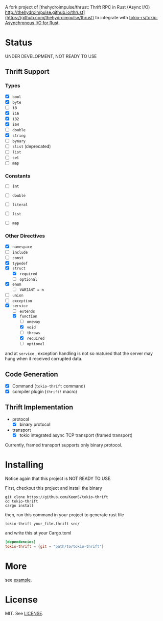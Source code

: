 A fork project of [thehydroimpulse/thrust: Thrift RPC in Rust (Async I/O) http://thehydroimpulse.github.io/thrust](https://github.com/thehydroimpulse/thrust)  to integrate with [tokio-rs/tokio: Asynchronous I/O for Rust](https://github.com/tokio-rs/tokio).

# Status
UNDER DEVELOPMENT, NOT READY TO USE

## Thrift Support
### Types

* [x] `bool`
* [x] `byte`
* [ ] `i8`
* [x] `i16`
* [x] `i32`
* [x] `i64`
* [ ] `double`
* [x] `string`
* [ ] `bynary`
* [ ] `slist` (deprecated)
* [ ] `list`
* [ ] `set`
* [ ] `map`

### Constants

* [ ] `int`
* [ ] `double`
* [ ] `literal`
* [ ] `list`
* [ ] `map`


### Other Directives

* [x] `namespace`
* [ ] `include`
* [ ] `const`
* [x] `typedef`
* [x] `struct`
  + [x] `required`
  + [ ] `optional`
* [x] `enum`
  + [ ] `VARIANT = n`
* [ ] `union`
* [ ] `exception`
* [x] `service`
  + [ ] `extends`
  + [x] `function`
    - [ ] `oneway`
    - [x] `void`
    - [ ] `throws`
    - [x] `required`
    - [ ] `optional`

and at `service` , exception handling is not so matured that the server may hung when it received corrupted data.

## Code Generation

* [x] Command (`tokio-thrift` command)
* [x] compiler plugin (`thrift!` macro)

## Thrift Implementation

* protocol
  + [x] binary protocol
* transport
  + [x] tokio integrated async TCP transport (framed transport)

Currently, framed transport supports only binary protocol.

# Installing
Notice again that this project is NOT READY TO USE.

First, checkout this project and install the binary

```
git clone https://github.com/KeenS/tokio-thrift
cd tokio-thrift
cargo install
```

then, run this command in your project to generate rust file

```
tokio-thrift your_file.thrift src/
```

and write this at your Cargo.toml

```toml
[dependencies]
tokio-thrift = {git = "path/to/tokio-thrift"}
```

# More

see [example](example).

# License
MIT. See [LICENSE](LICENSE).
